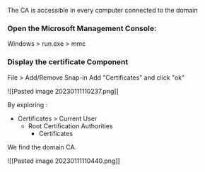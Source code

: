 
The CA is accessible in every computer connected to the domain

### Open the Microsoft Management Console:
Windows > run.exe > mmc

### Display the certificate Component
File > Add/Remove Snap-in 
Add "Certificates" and click "ok"

![[Pasted image 20230111110237.png]]

By exploring :
- Certificates > Current User
    - Root Certification Authorities
        - Certificates

We find the domain CA.

![[Pasted image 20230111110440.png]]